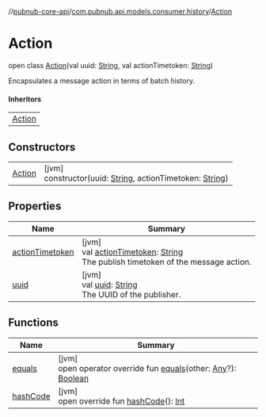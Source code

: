 //[pubnub-core-api](../../../index.md)/[com.pubnub.api.models.consumer.history](../index.md)/[Action](index.md)

# Action

open class [Action](index.md)(val uuid: [String](https://kotlinlang.org/api/latest/jvm/stdlib/kotlin/-string/index.html), val actionTimetoken: [String](https://kotlinlang.org/api/latest/jvm/stdlib/kotlin/-string/index.html))

Encapsulates a message action in terms of batch history.

#### Inheritors

| |
|---|
| [Action](../-p-n-fetch-message-item/-action/index.md) |

## Constructors

| | |
|---|---|
| [Action](-action.md) | [jvm]<br>constructor(uuid: [String](https://kotlinlang.org/api/latest/jvm/stdlib/kotlin/-string/index.html), actionTimetoken: [String](https://kotlinlang.org/api/latest/jvm/stdlib/kotlin/-string/index.html)) |

## Properties

| Name | Summary |
|---|---|
| [actionTimetoken](action-timetoken.md) | [jvm]<br>val [actionTimetoken](action-timetoken.md): [String](https://kotlinlang.org/api/latest/jvm/stdlib/kotlin/-string/index.html)<br>The publish timetoken of the message action. |
| [uuid](uuid.md) | [jvm]<br>val [uuid](uuid.md): [String](https://kotlinlang.org/api/latest/jvm/stdlib/kotlin/-string/index.html)<br>The UUID of the publisher. |

## Functions

| Name | Summary |
|---|---|
| [equals](equals.md) | [jvm]<br>open operator override fun [equals](equals.md)(other: [Any](https://kotlinlang.org/api/latest/jvm/stdlib/kotlin/-any/index.html)?): [Boolean](https://kotlinlang.org/api/latest/jvm/stdlib/kotlin/-boolean/index.html) |
| [hashCode](hash-code.md) | [jvm]<br>open override fun [hashCode](hash-code.md)(): [Int](https://kotlinlang.org/api/latest/jvm/stdlib/kotlin/-int/index.html) |
